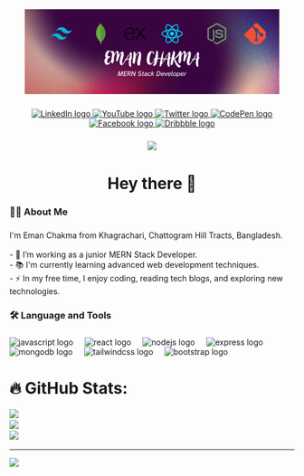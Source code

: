<div align="center">
  <img height="150" src="./assets/banner.png" />
</div>

###

<div align="center">
  <a href="https://linkedin.com/in/emancht" target="_blank" rel="noopener noreferrer">
    <img src="https://img.shields.io/static/v1?message=LinkedIn&logo=linkedin&label=&color=0077B5&logoColor=white&labelColor=&style=for-the-badge" height="25" alt="LinkedIn logo" />
  </a>
  <a href="https://www.youtube.com/@emancht" target="_blank" rel="noopener noreferrer">
    <img src="https://img.shields.io/static/v1?message=Youtube&logo=youtube&label=&color=FF0000&logoColor=white&labelColor=&style=for-the-badge" height="25" alt="YouTube logo" />
  </a>
  <a href="https://twitter.com/emancht" target="_blank" rel="noopener noreferrer">
    <img src="https://img.shields.io/static/v1?message=Twitter&logo=twitter&label=&color=1DA1F2&logoColor=white&labelColor=&style=for-the-badge" height="25" alt="Twitter logo" />
  </a>
  <a href="https://codepen.io/emancht" target="_blank" rel="noopener noreferrer">
    <img src="https://img.shields.io/static/v1?message=CodePen&logo=codepen&label=&color=000000&logoColor=white&labelColor=&style=for-the-badge" height="25" alt="CodePen logo" />
  </a>
  <a href="https://facebook.com/emancht" target="_blank" rel="noopener noreferrer">
    <img src="https://img.shields.io/static/v1?message=Facebook&logo=facebook&label=&color=1877F2&logoColor=white&labelColor=&style=for-the-badge" height="25" alt="Facebook logo" />
  </a>

  <a href="https://dribbble.com/emancht" target="_blank" rel="noopener noreferrer">
    <img src="https://img.shields.io/static/v1?message=Dribbble&logo=dribbble&label=&color=EA4C89&logoColor=white&labelColor=&style=for-the-badge" height="25" alt="Dribbble logo" />
  </a>
  
</div>

###

<div align="center">
  <img src="https://visitor-badge.laobi.icu/badge?page_id=yourusername.yourusername&" />
</div>

###

<h1 align="center">Hey there 👋</h1>

###

<h3 align="left">👩‍💻  About Me</h3>

###

<p align="left">I'm Eman Chakma from Khagrachari, Chattogram Hill Tracts, Bangladesh.<br><br>- 🔭 I’m working as a junior MERN Stack Developer.<br>- 📚 I'm currently learning advanced web development techniques.<br>- ⚡ In my free time, I enjoy coding, reading tech blogs, and exploring new technologies.</p>

###

<h3 align="left">🛠 Language and Tools</h3>

###

<div align="left">
  <img src="https://cdn.jsdelivr.net/gh/devicons/devicon/icons/javascript/javascript-original.svg" height="40" alt="javascript logo" />
  <img width="12" />
  <img src="https://cdn.jsdelivr.net/gh/devicons/devicon/icons/react/react-original-wordmark.svg" height="40" alt="react logo" />
  <img width="12" />
  <img src="https://cdn.jsdelivr.net/gh/devicons/devicon/icons/nodejs/nodejs-original-wordmark.svg" height="40" alt="nodejs logo" />
  <img width="12" />
  <img src="https://skillicons.dev/icons?i=express" height="40" alt="express logo" />
  <img width="12" />
  <img src="https://cdn.jsdelivr.net/gh/devicons/devicon/icons/mongodb/mongodb-original-wordmark.svg" height="40" alt="mongodb logo" />
  <img width="12" />
  <img src="https://skillicons.dev/icons?i=tailwind" height="40" alt="tailwindcss logo" />
  <img width="12" />
  <img src="https://cdn.jsdelivr.net/gh/devicons/devicon/icons/bootstrap/bootstrap-original-wordmark.svg" height="40" alt="bootstrap logo" />
</div>

###

# 🔥 GitHub Stats:

![](https://github-readme-stats.vercel.app/api?username=emancht&theme=dark&hide_border=false&include_all_commits=true&count_private=true)<br/>
![](https://github-readme-streak-stats.herokuapp.com/?user=emancht&theme=dark&hide_border=false)<br/>
![](https://github-readme-stats.vercel.app/api/top-langs/?username=emancht&theme=dark&hide_border=false&include_all_commits=true&count_private=true&layout=compact)

---

[![](https://visitcount.itsvg.in/api?id=amitbd599&icon=0&color=0)](https://visitcount.itsvg.in)
